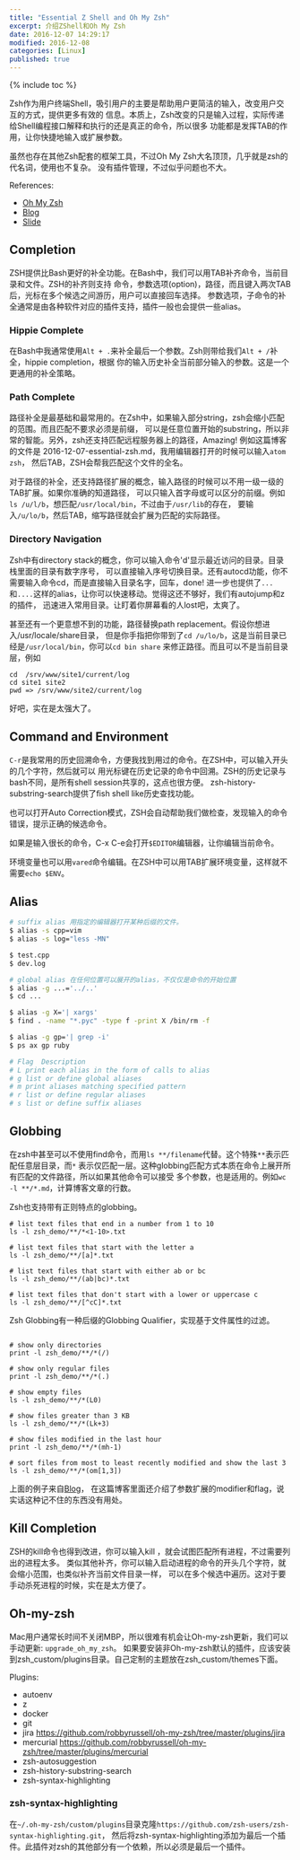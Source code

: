 ```yaml
---
title: "Essential Z Shell and Oh My Zsh"
excerpt: 介绍ZShell和Oh My Zsh
date: 2016-12-07 14:29:17
modified: 2016-12-08
categories: [Linux]
published: true
---
```

{% include toc %}

Zsh作为用户终端Shell，吸引用户的主要是帮助用户更简洁的输入，改变用户交互的方式，提供更多有效的
信息。本质上，Zsh改变的只是输入过程，实际传递给Shell编程接口解释和执行的还是真正的命令，所以很多
功能都是发挥TAB的作用，让你快捷地输入或扩展参数。

虽然也存在其他Zsh配套的框架工具，不过Oh My Zsh大名顶顶，几乎就是zsh的代名词，使用也不复杂。
没有插件管理，不过似乎问题也不大。

References:

 - [Oh My Zsh](https://github.com/robbyrussell/oh-my-zsh/)
 - [Blog](http://reasoniamhere.com/2014/01/11/outrageously-useful-tips-to-master-your-z-shell/)
 - [Slide](http://www.slideshare.net/jaguardesignstudio/why-zsh-is-cooler-than-your-shell-16194692)

## Completion
ZSH提供比Bash更好的补全功能。在Bash中，我们可以用TAB补齐命令，当前目录和文件。ZSH的补齐则支持
命令，参数选项(option)，路径，而且键入两次TAB后，光标在多个候选之间游历，用户可以直接回车选择。
参数选项，子命令的补全通常是由各种软件对应的插件支持，插件一般也会提供一些alias。

### Hippie Complete
在Bash中我通常使用`Alt + .`来补全最后一个参数。Zsh则带给我们`Alt + /`补全，hippie completion，根据
你的输入历史补全当前部分输入的参数。这是一个更通用的补全策略。

### Path Complete
路径补全是最基础和最常用的。在Zsh中，如果输入部分string，zsh会缩小匹配的范围。而且匹配不要求必须是前缀，
可以是任意位置开始的substring，所以非常的智能。另外，zsh还支持匹配远程服务器上的路径，Amazing!
例如这篇博客的文件是 2016-12-07-essential-zsh.md，我用编辑器打开的时候可以输入`atom zsh`，
然后TAB，ZSH会帮我匹配这个文件的全名。

对于路径的补全，还支持路径扩展的概念，输入路径的时候可以不用一级一级的TAB扩展。如果你准确的知道路径，
可以只输入首字母或可以区分的前缀。例如`ls /u/l/b`，想匹配`/usr/local/bin`，不过由于`/usr/lib`的存在，
要输入`/u/lo/b`，然后TAB，缩写路径就会扩展为匹配的实际路径。

### Directory Navigation
Zsh中有directory stack的概念，你可以输入命令'd'显示最近访问的目录。目录栈里面的目录有数字序号，
可以直接输入序号切换目录。还有autocd功能，你不需要输入命令cd，而是直接输入目录名字，回车，done!
进一步也提供了`...`和`....`这样的alias，让你可以快速移动。觉得这还不够好，我们有autojump和z的插件，
迅速进入常用目录。让盯着你屏幕看的人lost吧，太爽了。

甚至还有一个更意想不到的功能，路径替换path replacement。假设你想进入/usr/locale/share目录，
但是你手指把你带到了`cd /u/lo/b`，这是当前目录已经是`/usr/local/bin`，你可以`cd bin share`
来修正路径。而且可以不是当前目录层，例如
```
cd  /srv/www/site1/current/log
cd site1 site2
pwd => /srv/www/site2/current/log
```
好吧，实在是太强大了。

## Command and Environment
`C-r`是我常用的历史回溯命令，方便我找到用过的命令。在ZSH中，可以输入开头的几个字符，然后就可以
用光标键在历史记录的命令中回溯。ZSH的历史记录与bash不同，是所有shell session共享的，这点也很方便。
zsh-history-substring-search提供了fish shell like历史查找功能。

也可以打开Auto Correction模式，ZSH会自动帮助我们做检查，发现输入的命令错误，提示正确的候选命令。

如果是输入很长的命令，C-x C-e会打开`$EDITOR`编辑器，让你编辑当前命令。

环境变量也可以用`vared`命令编辑。在ZSH中可以用TAB扩展环境变量，这样就不需要`echo $ENV`。

## Alias
```bash
# suffix alias 用指定的编辑器打开某种后缀的文件。
$ alias -s cpp=vim
$ alias -s log="less -MN"

$ test.cpp
$ dev.log

# global alias 在任何位置可以展开的alias，不仅仅是命令的开始位置
$ alias -g ...='../..'
$ cd ...

$ alias -g X='| xargs'
$ find . -name "*.pyc" -type f -print X /bin/rm -f

$ alias -g gp='| grep -i'
$ ps ax gp ruby

# Flag	Description
# L	print each alias in the form of calls to alias
# g	list or define global aliases
# m	print aliases matching specified pattern
# r	list or define regular aliases
# s	list or define suffix aliases
```

## Globbing
在zsh中甚至可以不使用find命令，而用`ls **/filename`代替。这个特殊`**`表示匹配任意层目录，而`*`
表示仅匹配一层。这种globbing匹配方式本质在命令上展开所有匹配的文件路径，所以如果其他命令可以接受
多个参数，也是适用的。例如`wc -l **/*.md`，计算博客文章的行数。

Zsh也支持带有正则特点的globbing。

```
# list text files that end in a number from 1 to 10
ls -l zsh_demo/**/*<1-10>.txt

# list text files that start with the letter a
ls -l zsh_demo/**/[a]*.txt

# list text files that start with either ab or bc
ls -l zsh_demo/**/(ab|bc)*.txt

# list text files that don't start with a lower or uppercase c
ls -l zsh_demo/**/[^cC]*.txt
```

Zsh Globbing有一种后缀的Globbing Qualifier，实现基于文件属性的过滤。

```

# show only directories
print -l zsh_demo/**/*(/)

# show only regular files
print -l zsh_demo/**/*(.)

# show empty files
ls -l zsh_demo/**/*(L0)

# show files greater than 3 KB
ls -l zsh_demo/**/*(Lk+3)

# show files modified in the last hour
print -l zsh_demo/**/*(mh-1)

# sort files from most to least recently modified and show the last 3
ls -l zsh_demo/**/*(om[1,3])
```

上面的例子来自[Blog](http://reasoniamhere.com/2014/01/11/outrageously-useful-tips-to-master-your-z-shell/)，
在这篇博客里面还介绍了参数扩展的modifier和flag，说实话这种记不住的东西没有用处。


## Kill Completion
ZSH的kill命令也得到改进，你可以输入kill <TAB>，就会试图匹配所有进程，不过需要列出的进程太多。
类似其他补齐，你可以输入启动进程的命令的开头几个字符，就会缩小范围，也类似补齐当前文件目录一样，
可以在多个候选中遍历。这对于要手动杀死进程的时候，实在是太方便了。

## Oh-my-zsh
Mac用户通常长时间不关闭MBP，所以很难有机会让Oh-my-zsh更新，我们可以手动更新: `upgrade_oh_my_zsh`。
如果要安装非Oh-my-zsh默认的插件，应该安装到zsh_custom/plugins目录。自己定制的主题放在zsh_custom/themes下面。

Plugins:
 - autoenv
 - z
 - docker
 - git
 - jira  https://github.com/robbyrussell/oh-my-zsh/tree/master/plugins/jira
 - mercurial https://github.com/robbyrussell/oh-my-zsh/tree/master/plugins/mercurial
 - zsh-autosuggestion
 - zsh-history-substring-search
 - zsh-syntax-highlighting

### zsh-syntax-highlighting
在`~/.oh-my-zsh/custom/plugins`目录克隆`https://github.com/zsh-users/zsh-syntax-highlighting.git`，
然后将zsh-syntax-highlighting添加为最后一个插件。此插件对zsh的其他部分有一个依赖，所以必须是最后一个插件。
